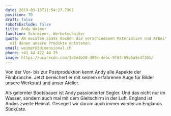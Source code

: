 ```yaml
---
date: 2019-03-15T11:54:27.736Z
position: 70
draft: false
robotsExclude: false
title: Andy Weimer
function: Schreiner, Werbetechniker
quote: Am meisten Spass machen die verschiedenen Materialien und Arbeitsweisen
  mit denen unsere Produkte entstehen.
email: weimer@3dimensional.ch
phone: +41 44 422 44 25
image: https://ucarecdn.com/3a3e3b20-d99e-4ebc-9f84-89a6a5e4f301/
---
```

Von der Vor- bis zur Postproduktion kennt Andy alle Aspekte der Filmbranche. 
Jetzt bereichert er mit seinem erfahrenen Auge für Bilder unsere Werkstatt und unser Atelier.

Als gelernter Bootsbauer ist Andy passionierter Segler.  Und das nicht nur im Wasser, sondern auch mal mit dem Gleitschirm in der Luft. 
England ist Andys zweite Heimat. Gesegelt wir darum auch immer wieder an Englands Südküste. 